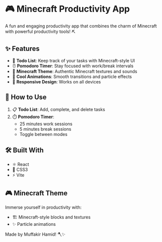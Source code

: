 # 🎮 Minecraft Productivity App

A fun and engaging productivity app that combines the charm of Minecraft with powerful productivity tools! ⛏️

## ✨ Features

- 📝 **Todo List**: Keep track of your tasks with Minecraft-style UI
- ⏰ **Pomodoro Timer**: Stay focused with work/break intervals
- 🎨 **Minecraft Theme**: Authentic Minecraft textures and sounds
- 💫 **Cool Animations**: Smooth transitions and particle effects
- 📱 **Responsive Design**: Works on all devices


## 🎯 How to Use

1. 📋 **Todo List**: Add, complete, and delete tasks
2. ⏱️ **Pomodoro Timer**: 
   - 25 minutes work sessions
   - 5 minutes break sessions
   - Toggle between modes

## 🛠️ Built With

- ⚛️ React
- 🎨 CSS3
- ⚡ Vite

## 🎮 Minecraft Theme

Immerse yourself in productivity with:
- 🏗️ Minecraft-style blocks and textures
- ✨ Particle animations

Made by Muffakir Hamid! 🪓✨